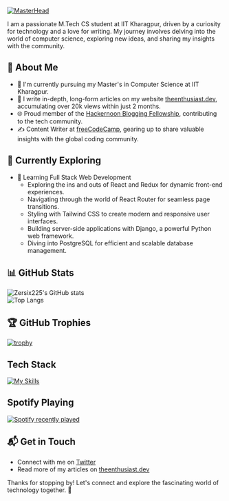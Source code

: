 [![MasterHead](https://i.postimg.cc/vmQvbTrg/temp-Image-X4nm-Ar.avif)](https://github.com/Zersix225)

I am a passionate M.Tech CS student at IIT Kharagpur, driven by a curiosity for technology and a love for writing. My journey involves delving into the world of computer science, exploring new ideas, and sharing my insights with the community.

## 🚀 About Me

- 🔭 I'm currently pursuing my Master's in Computer Science at IIT Kharagpur.
- 📝 I write in-depth, long-form articles on my website [theenthusiast.dev](https://theenthusiast.dev), accumulating over 20k views within just 2 months.
- 🌐 Proud member of the [Hackernoon Blogging Fellowship](https://hackernoon.com/), contributing to the tech community.
- ✍️ Content Writer at [freeCodeCamp](https://www.freecodecamp.org/), gearing up to share valuable insights with the global coding community.


## 🌱 Currently Exploring

- 🚀 Learning Full Stack Web Development
  - Exploring the ins and outs of React and Redux for dynamic front-end experiences.
  - Navigating through the world of React Router for seamless page transitions.
  - Styling with Tailwind CSS to create modern and responsive user interfaces.
  - Building server-side applications with Django, a powerful Python web framework.
  - Diving into PostgreSQL for efficient and scalable database management.

## 📊 GitHub Stats
![Zersix225's GitHub stats](https://github-readme-stats.vercel.app/api?username=Zersix225&show_icons=true&theme=radical)<br>
![Top Langs](https://github-readme-stats.vercel.app/api/top-langs/?username=Zersix225&layout=compact&theme=radical)

## 🏆 GitHub Trophies
[![trophy](https://github-profile-trophy.vercel.app/?username=Zersix225&theme=onedark)](https://github.com/Zersix225/github-profile-trophy)


## Tech Stack
[![My Skills](https://skillicons.dev/icons?i=js,html,css,wasm)](https://skillicons.dev)

## Spotify Playing
[![Spotify recently played](https://spotify-recently-played-readme.vercel.app/api?user=jeffreyca16)](https://open.spotify.com/user/314ghppxzfegjilkttnhkbd7fi6u?si=acd9197adfec4fa4)

## 📬 Get in Touch

- Connect with me on [Twitter](https://twitter.com/introvertedbot)
- Read more of my articles on [theenthusiast.dev](https://theenthusiast.dev)

Thanks for stopping by! Let's connect and explore the fascinating world of technology together. 🚀



<!--

Here are some ideas to get you started:

- 🔭 I’m currently working on ...
- 🌱 I’m currently learning ...
- 👯 I’m looking to collaborate on ...
- 🤔 I’m looking for help with ...
- 💬 Ask me about ...
- 📫 How to reach me: ...
- 😄 Pronouns: ...
- ⚡ Fun fact: ...
-->
